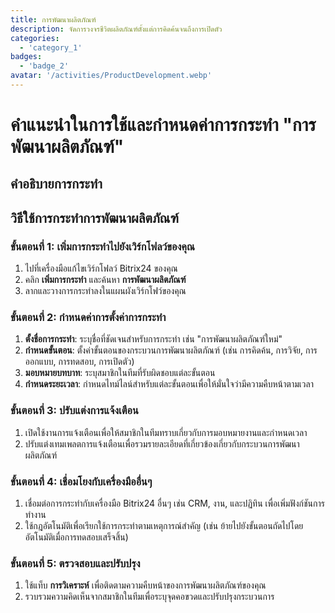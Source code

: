 ```yaml
---
title: การพัฒนาผลิตภัณฑ์
description: จัดการวงจรชีวิตผลิตภัณฑ์ตั้งแต่การคิดค้นจนถึงการเปิดตัว
categories: 
  - 'category_1'
badges: 
  - 'badge_2'
avatar: '/activities/ProductDevelopment.webp'
---
```

# คำแนะนำในการใช้และกำหนดค่าการกระทำ "การพัฒนาผลิตภัณฑ์"

## คำอธิบายการกระทำ

## วิธีใช้การกระทำการพัฒนาผลิตภัณฑ์

### ขั้นตอนที่ 1: เพิ่มการกระทำไปยังเวิร์กโฟลว์ของคุณ
1. ไปที่เครื่องมือแก้ไขเวิร์กโฟลว์ Bitrix24 ของคุณ
2. คลิก **เพิ่มการกระทำ** และค้นหา **การพัฒนาผลิตภัณฑ์**
3. ลากและวางการกระทำลงในแผนผังเวิร์กโฟว์ของคุณ

### ขั้นตอนที่ 2: กำหนดค่าการตั้งค่าการกระทำ
1. **ตั้งชื่อการกระทำ**: ระบุชื่อที่ชัดเจนสำหรับการกระทำ เช่น "การพัฒนาผลิตภัณฑ์ใหม่"
2. **กำหนดขั้นตอน**: ตั้งค่าขั้นตอนของกระบวนการพัฒนาผลิตภัณฑ์ (เช่น การคิดค้น, การวิจัย, การออกแบบ, การทดสอบ, การเปิดตัว)
3. **มอบหมายบทบาท**: ระบุสมาชิกในทีมที่รับผิดชอบแต่ละขั้นตอน
4. **กำหนดระยะเวลา**: กำหนดไทม์ไลน์สำหรับแต่ละขั้นตอนเพื่อให้มั่นใจว่ามีความคืบหน้าตามเวลา

### ขั้นตอนที่ 3: ปรับแต่งการแจ้งเตือน
1. เปิดใช้งานการแจ้งเตือนเพื่อให้สมาชิกในทีมทราบเกี่ยวกับการมอบหมายงานและกำหนดเวลา
2. ปรับแต่งเทมเพลตการแจ้งเตือนเพื่อรวมรายละเอียดที่เกี่ยวข้องเกี่ยวกับกระบวนการพัฒนาผลิตภัณฑ์

### ขั้นตอนที่ 4: เชื่อมโยงกับเครื่องมืออื่นๆ
1. เชื่อมต่อการกระทำกับเครื่องมือ Bitrix24 อื่นๆ เช่น CRM, งาน, และปฏิทิน เพื่อเพิ่มฟังก์ชันการทำงาน
2. ใช้กฎอัตโนมัติเพื่อเรียกใช้การกระทำตามเหตุการณ์สำคัญ (เช่น ย้ายไปยังขั้นตอนถัดไปโดยอัตโนมัติเมื่อการทดสอบเสร็จสิ้น)

### ขั้นตอนที่ 5: ตรวจสอบและปรับปรุง
1. ใช้แท็บ **การวิเคราะห์** เพื่อติดตามความคืบหน้าของการพัฒนาผลิตภัณฑ์ของคุณ
2. รวบรวมความคิดเห็นจากสมาชิกในทีมเพื่อระบุจุดคอขวดและปรับปรุงกระบวนการ